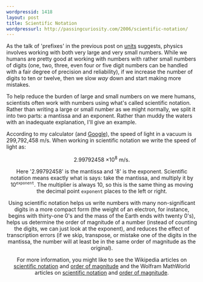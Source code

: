 ```yaml
---
wordpressid: 1418
layout: post
title: Scientific Notation
wordpressurl: http://passingcuriosity.com/2006/scientific-notation/
---
```


As the talk of 'prefixes' in the previous post on
[units](http://physics-notes.blogspot.com/2006/11/units-in-short.html)
suggests, physics involves working with both very large and very small
numbers. While we humans are pretty good at working with numbers with rather
small numbers of digits (one, two, three, even four or five digit numbers can
be handled with a fair degree of precision and reliability), if we increase
the number of digits to ten or twelve, then we slow *way* down and start
making more mistakes.

To help reduce the burden of large and small numbers on we mere humans,
scientists often work with numbers using what's called scientific notation.
Rather than writing a large or small number as we might normally, we split it
into two parts: a mantissa and an exponent. Rather than muddy the waters with
an inadequate explanation, I'll give an example.

According to my calculator (and
[Google](http://www.google.com/search?q=c+in+m/s)), the speed of light in a
vacuum is 299,792,458 m/s. When working in scientific notation we write the
speed of light as:

<div style="text-align: center; clear: both; padding-top: 0; margin-top:
0;">2.99792458 &times;10<sup>8</sup> m/s.

Here '2.99792458' is the mantissa and '8' is the exponent. Scientific notation
means exactly what is says: take the mantissa, and multiply it by
10<sup>`exponent`</sup>. The multiplier is always 10, so this is the same
thing as moving the decimal point `exponent` places to the left or right.

Using scientific notation helps us write numbers with many non-significant
digits in a more compact form (the weight of an electron, for instance, begins
with thirty-one 0's and the mass of the Earth ends with twenty 0's), helps us
determine the order of magnitude of a number (instead of counting the digits,
we can just look at the exponent), and reduces the effect of transcription
errors (if we skip, transpose, or mistake one of the digits in the mantissa,
the number will at least be in the same order of magnitude as the original).

For more information, you might like to see the Wikipedia articles on
[scientific notation](http://en.wikipedia.org/wiki/Scientific_notation) and
[order of magnitude](http://en.wikipedia.org/wiki/Order_of_magnitude) and the
Wolfram MathWorld articles on [scientific
notation](http://mathworld.wolfram.com/ScientificNotation.html) and [order of
magnitude](http://mathworld.wolfram.com/OrderofMagnitude.html).
